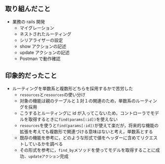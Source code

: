 ## 取り組んだこと

- 業務の rails 開発
  - マイグレーション
  - ネストされたルーティング
  - シリアライザーの設定
  - show アクションの記述
  - update アクションの記述
  - Postman で動作確認

## 印象的だったこと

- ルーティングを単数系と複数形どちらを採用するかで苦労した
  - `resources`と`resources`の使い分け
  - 対象の機能は親のテーブルと１対１の関連のため，単数系のルーティングを採用
  - こうするとルーティングに id が入ってこないため，コントローラでモデルを取得するときに`find(params[:id])`を使えない
  - `resources`を使うと`find(params[:id])`が使えて楽だが，将来的な機能の拡張を考えても複数形で関連づける意味はないと考え，単数系とする
  - 既存の機能を参考に，どのような形式で値をヘッダーに含めてリクエストしているかを調べる
  - その形式を参考に，`find_by`メソッドを使ってモデルを取得することに成功．`updateアクション`完成
